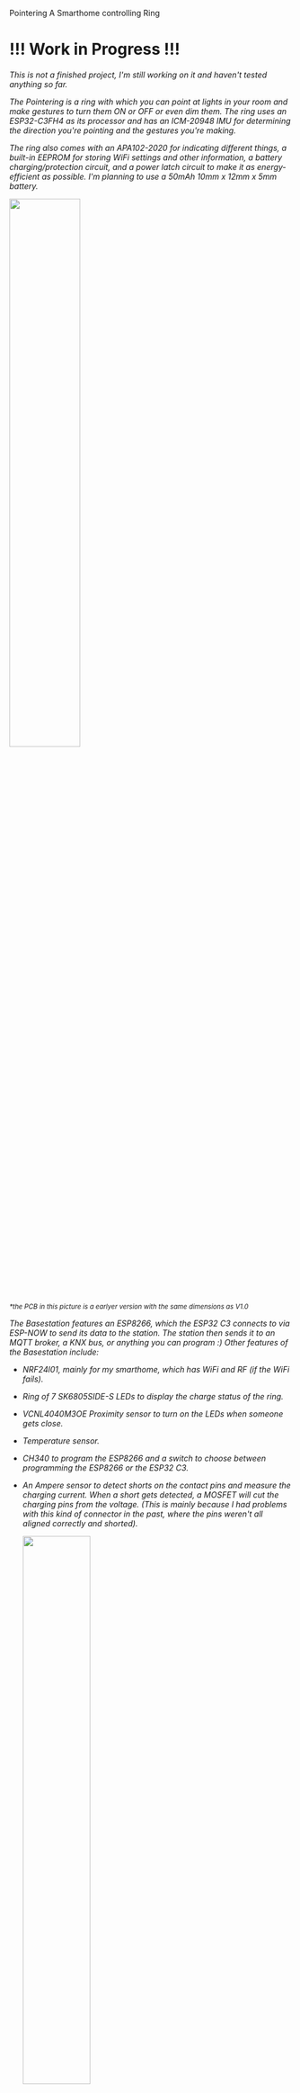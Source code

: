 Pointering
A Smarthome controlling Ring

<h1>!!! Work in Progress !!!<h6>

This is not a finished project, I'm still working on it and haven't tested anything so far.


The Pointering is a ring with which you can point at lights in your room and make gestures to turn them ON or OFF or even dim them. 
The ring uses an ESP32-C3FH4 as its processor and has an ICM-20948 IMU for determining the direction you're pointing and the gestures you're making. 

The ring also comes with an APA102-2020 for indicating different things, a built-in EEPROM for storing WiFi settings and other information, a battery charging/protection circuit, and a power latch circuit to make it as energy-efficient as possible. 
I'm planning to use a 50mAh 10mm x 12mm x 5mm battery.

<img src="https://github.com/JacTech/Pointering/assets/90476032/5cad6eaf-0042-433d-8b2b-80475bfdc6a0" width=50% height=50%>

<sup>*the PCB in this picture is a earlyer version with the same dimensions as V1.0

The Basestation features an ESP8266, which the ESP32 C3 connects to via ESP-NOW to send its data to the station. The station then sends it to an MQTT broker, a KNX bus, or anything you can program :) 
Other features of the Basestation include:
- NRF24l01, mainly for my smarthome, which has WiFi and RF (if the WiFi fails).
- Ring of 7 SK6805SIDE-S LEDs to display the charge status of the ring.
- VCNL4040M3OE Proximity sensor to turn on the LEDs when someone gets close.
- Temperature sensor.
- CH340 to program the ESP8266 and a switch to choose between programming the ESP8266 or the ESP32 C3.
- An Ampere sensor to detect shorts on the contact pins and measure the charging current. When a short gets detected, a MOSFET will cut the charging pins from the voltage.
  (This is mainly because I had problems with this kind of connector in the past, where the pins weren't all aligned correctly and shorted).


  <img src="https://github.com/JacTech/Pointering/assets/90476032/34abfa28-d0e4-4daf-9e21-173cf1aaa179" width=50% height=50%>
